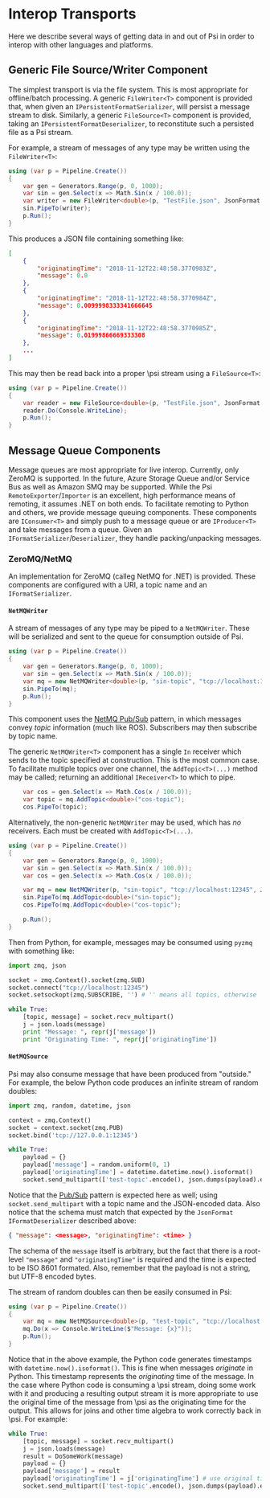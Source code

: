 ﻿# Interop Transports

Here we describe several ways of getting data in and out of Psi in order to interop with other languages and platforms.

## Generic File Source/Writer Component

The simplest transport is via the file system. This is most appropriate for offline/batch processing. A generic `FileWriter<T>` component is provided that, when given an `IPersistentFormatSerializer`, will persist a message stream to disk. Similarly, a generic `FileSource<T>` component is provided, taking an `IPersistentFormatDeserializer`, to reconstitute such a persisted file as a Psi stream.

For example, a stream of messages of any type may be written using the `FileWriter<T>`:

```csharp
using (var p = Pipeline.Create())
{
    var gen = Generators.Range(p, 0, 1000);
    var sin = gen.Select(x => Math.Sin(x / 100.0));
    var writer = new FileWriter<double>(p, "TestFile.json", JsonFormat.Instance);
    sin.PipeTo(writer);
    p.Run();
}
```

This produces a JSON file containing something like:

```json
[
    {
        "originatingTime": "2018-11-12T22:48:58.3770983Z",
        "message": 0.0
    },
    {
        "originatingTime": "2018-11-12T22:48:58.3770984Z",
        "message": 0.0099998333341666645
    },
    {
        "originatingTime": "2018-11-12T22:48:58.3770985Z",
        "message": 0.01999866669333308
    },
    ...
]
```

This may then be read back into a proper \\psi stream using a `FileSource<T>`:

```csharp
using (var p = Pipeline.Create())
{
    var reader = new FileSource<double>(p, "TestFile.json", JsonFormat.Instance);
    reader.Do(Console.WriteLine);
    p.Run();
}
```

## Message Queue Components

Message queues are most appropriate for live interop. Currently, only ZeroMQ is supported. In the future, Azure Storage Queue and/or Service Bus as well as Amazon SMQ may be supported. While the Psi `RemoteExporter`/`Importer` is an excellent, high performance means of remoting, it assumes .NET on both ends. To facilitate remoting to Python and others, we provide message queuing components. These components are `IConsumer<T>` and simply push to a message queue or are `IProducer<T>` and take messages from a queue. Given an `IFormatSerializer`/`Deserializer`, they handle packing/unpacking messages.

### ZeroMQ/NetMQ

An implementation for ZeroMQ (calleg NetMQ for .NET) is provided. These components are configured with a URI, a topic name and an `IFormatSerializer`.

#### `NetMQWriter`

A stream of messages of any type may be piped to a `NetMQWriter`. These will be serialized and sent to the queue for consumption outside of Psi.

```csharp
using (var p = Pipeline.Create())
{
    var gen = Generators.Range(p, 0, 1000);
    var sin = gen.Select(x => Math.Sin(x / 100.0));
    var mq = new NetMQWriter<double>(p, "sin-topic", "tcp://localhost:12345", JsonFormat.Instance);
    sin.PipeTo(mq);
    p.Run();
}
```

This component uses the [NetMQ Pub/Sub](https://netmq.readthedocs.io/en/latest/pub-sub/) pattern, in which messages convey _topic_ information (much like ROS). Subscribers may then subscribe by topic name.

The generic `NetMQWriter<T>` component has a single `In` receiver which sends to the topic specified at construction. This is the most common case. To facilitate multiple topics over one channel, the `AddTopic<T>(...)` method may be called; returning an additional `IReceiver<T>` to which to pipe.

```csharp
    var cos = gen.Select(x => Math.Cos(x / 100.0));
    var topic = mq.AddTopic<double>("cos-topic");
    cos.PipeTo(topic);
```

Alternatively, the non-generic `NetMQWriter` may be used, which has _no_ receivers. Each must be created with `AddTopic<T>(...)`.

```csharp
using (var p = Pipeline.Create())
{
    var gen = Generators.Range(p, 0, 1000);
    var sin = gen.Select(x => Math.Sin(x / 100.0));
    var cos = gen.Select(x => Math.Cos(x / 100.0));

    var mq = new NetMQWriter(p, "sin-topic", "tcp://localhost:12345", JsonFormat.Instance);
    sin.PipeTo(mq.AddTopic<double>("sin-topic");
    cos.PipeTo(mq.AddTopic<double>("cos-topic");

    p.Run();
}
```

Then from Python, for example, messages may be consumed using `pyzmq` with something like:

```python
import zmq, json

socket = zmq.Context().socket(zmq.SUB)
socket.connect("tcp://localhost:12345")
socket.setsockopt(zmq.SUBSCRIBE, '') # '' means all topics, otherwise 'sin-topic'/'cos-topic'

while True:
    [topic, message] = socket.recv_multipart()
    j = json.loads(message)
    print "Message: ", repr(j['message'])
    print "Originating Time: ", repr(j['originatingTime'])
```

#### `NetMQSource`

Psi may also consume message that have been produced from "outside." For example, the below Python code produces an infinite stream of random doubles:

```python
import zmq, random, datetime, json

context = zmq.Context()
socket = context.socket(zmq.PUB)
socket.bind('tcp://127.0.0.1:12345')

while True:
    payload = {}
    payload['message'] = random.uniform(0, 1)
    payload['originatingTime'] = datetime.datetime.now().isoformat()
    socket.send_multipart(['test-topic'.encode(), json.dumps(payload).encode('utf-8')])
```

Notice that the [Pub/Sub](https://netmq.readthedocs.io/en/latest/pub-sub/) pattern is expected here as well; using `socket.send_multipart` with a topic name and the JSON-encoded data. Also notice that the schema must match that expected by the `JsonFormat` `IFormatDeserializer` described above:

```json
{ "message": <message>, "originatingTime": <time> }
```

The schema of the `message` itself is arbitrary, but the fact that there is a root-level `"message"` and `"originatingTime"` is required and the time is expected to be ISO 8601 formated. Also, remember that the payload is not a string, but UTF-8 encoded bytes.

The stream of random doubles can then be easily consumed in Psi:

```csharp
using (var p = Pipeline.Create())
{
    var mq = new NetMQSource<double>(p, "test-topic", "tcp://localhost:12345", JsonFormat.Instance);
    mq.Do(x => Console.WriteLine($"Message: {x}"));
    p.Run();
}
```

Notice that in the above example, the Python code generates timestamps with `datetime.now().isoformat()`. This is fine when messages _originate_ in Python. This timestamp represents the _originating_ time of the message. In the case where Python code is consuming a \\psi stream, doing some work with it and producing a resulting output stream it is more appropriate to use the original time of the message from \\psi as the originating time for the output. This allows for joins and other time algebra to work correctly back in \\psi. For example:

```python
while True:
    [topic, message] = socket.recv_multipart()
    j = json.loads(message)
    result = DoSomeWork(message)
    payload = {}
    payload['message'] = result
    payload['originatingTime'] = j['originatingTime'] # use original time
    socket.send_multipart(['test-topic'.encode(), json.dumps(payload).encode('utf-8')])
```
